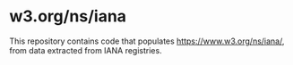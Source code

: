 # w3.org/ns/iana

This repository contains code that populates https://www.w3.org/ns/iana/,
from data extracted from IANA registries.
